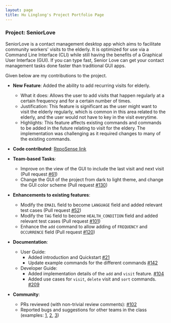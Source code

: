 ```yaml
---
layout: page
title: Hu Linglong's Project Portfolio Page
---
```


### Project: SeniorLove

SeniorLove is a contact management desktop app which aims to facilitate community workers' visits to the elderly. It is optimized for use via a Command Line Interface (CLI) while still having the benefits of a Graphical User Interface (GUI). If you can type fast, Senior Love can get your contact management tasks done faster than traditional GUI apps.

Given below are my contributions to the project.

* **New Feature**: Added the ability to add recurring visits for elderly.
    * What it does: Allows the user to add visits that happen regularly at a certain frequency and for a certain number of times.
    * Justification: This feature is significant as the user might want to visit the elderly regularly, which is common in this area related to the elderly, and the user would not have to key in the visit everytime.
    * Highlights: This feature affects existing commands and commands to be added in the future relating to visit for the eldery. The implementation was challenging as it required changes to many of the existing commands.

* **Code contributed**: [RepoSense link](https://nus-cs2103-ay2122s1.github.io/tp-dashboard/?search=&sort=groupTitle&sortWithin=title&timeframe=commit&mergegroup=&groupSelect=groupByRepos&breakdown=true&checkedFileTypes=docs~functional-code~test-code~other&since=2021-09-17&tabOpen=true&tabType=authorship&tabAuthor=huisthat&tabRepo=AY2122S1-CS2103-T14-1%2Ftp%5Bmaster%5D&authorshipIsMergeGroup=false&authorshipFileTypes=docs~functional-code~test-code&authorshipIsBinaryFileTypeChecked=false)

* **Team-based Tasks**:
    * Improve on the view of the GUI to include the last visit and next visit (Pull request [\#61](https://github.com/AY2122S1-CS2103-T14-1/tp/pull/61))
    * Change the GUI of the project from dark to light theme, and change the GUI color scheme (Pull request [\#130](https://github.com/AY2122S1-CS2103-T14-1/tp/pull/130))

* **Enhancements to existing features**:
    * Modify the `EMAIL` field to become `LANGUAGE` field and added relevant test cases (Pull request [\#52](https://github.com/AY2122S1-CS2103-T14-1/tp/pull/52))
    * Modify the `TAG` field to become `HEALTH_CONDITION` field and added relevant test cases (Pull request [\#101](https://github.com/AY2122S1-CS2103-T14-1/tp/pull/101))
    * Enhance the `add` command to allow adding of `FREQUENCY` and `OCCURRENCE` field (Pull request [\#120](https://github.com/AY2122S1-CS2103-T14-1/tp/pull/120))

* **Documentation**:
    * User Guide:
        * Added introduction and Quickstart [\#21](https://github.com/AY2122S1-CS2103-T14-1/tp/pull/21)
        * Update example commands for the different commands [\#142](https://github.com/AY2122S1-CS2103-T14-1/tp/pull/142)
    * Developer Guide:
        * Added implementation details of the `add` and `visit` feature. [\#104](https://github.com/AY2122S1-CS2103-T14-1/tp/pull/104)
        * Added use cases for `visit`, `delete` visit and `sort` commands. [\#209](https://github.com/AY2122S1-CS2103-T14-1/tp/pull/209)
        
* **Community**:
    * PRs reviewed (with non-trivial review comments): [\#102](https://github.com/AY2122S1-CS2103-T14-1/tp/pull/102)
    * Reported bugs and suggestions for other teams in the class (examples: [1](https://github.com/huisthat/ped/issues/4), [2](https://github.com/huisthat/ped/issues/5), [3](https://github.com/huisthat/ped/issues/7))
